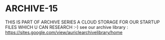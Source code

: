# ARCHIVE-15
THIS IS PART OF ARCHIVE SERIES A CLOUD STORAGE FOR OUR STARTUP FILES WHICH U CAN RESEARCH :-)
see our archive library : https://sites.google.com/view/auriclearchivelibrary/home







